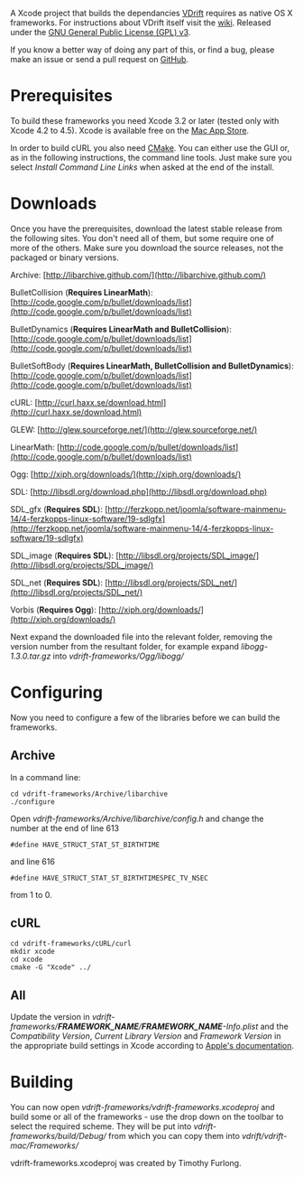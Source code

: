 A Xcode project that builds the dependancies [VDrift](http://vdrift.net)
requires as native OS X frameworks. For instructions about VDrift itself
visit the [wiki](http://wiki.vdrift.net). Released under the
[GNU General Public License (GPL) v3](http://gnu.org/copyleft/gpl.html).

If you know a better way of doing any part of this, or find a bug, please make
an issue or send a pull request on [GitHub](http://github.com/Timo6/vdrift-frameworks).

# Prerequisites
To build these frameworks you need Xcode 3.2 or later (tested only with Xcode
4.2 to 4.5). Xcode is available free on the
[Mac App Store](http://itunes.apple.com/us/app/xcode/id422352214?mt=12&ls=1).

In order to build cURL you also need [CMake](http://cmake.org/cmake/resources/software.html). You can
either use the GUI or, as in the following instructions, the command line tools.
Just make sure you select _Install Command Line Links_ when asked at the end of
the install.

# Downloads
Once you have the prerequisites, download the latest stable release from the
following sites. You don't need all of them, but some require one of more of the
others. Make sure you download the source releases, not the packaged or binary
versions.

Archive:
[http://libarchive.github.com/](http://libarchive.github.com/)

BulletCollision (**Requires LinearMath**):
[http://code.google.com/p/bullet/downloads/list](http://code.google.com/p/bullet/downloads/list)

BulletDynamics (**Requires LinearMath and BulletCollision**):
[http://code.google.com/p/bullet/downloads/list](http://code.google.com/p/bullet/downloads/list)

BulletSoftBody (**Requires LinearMath, BulletCollision and BulletDynamics**):
[http://code.google.com/p/bullet/downloads/list](http://code.google.com/p/bullet/downloads/list)

cURL:
[http://curl.haxx.se/download.html](http://curl.haxx.se/download.html)

GLEW:
[http://glew.sourceforge.net/](http://glew.sourceforge.net/)

LinearMath:
[http://code.google.com/p/bullet/downloads/list](http://code.google.com/p/bullet/downloads/list)

Ogg:
[http://xiph.org/downloads/](http://xiph.org/downloads/)

SDL:
[http://libsdl.org/download.php](http://libsdl.org/download.php)

SDL_gfx (**Requires SDL**):
[http://ferzkopp.net/joomla/software-mainmenu-14/4-ferzkopps-linux-software/19-sdlgfx](http://ferzkopp.net/joomla/software-mainmenu-14/4-ferzkopps-linux-software/19-sdlgfx)

SDL_image (**Requires SDL**):
[http://libsdl.org/projects/SDL_image/](http://libsdl.org/projects/SDL_image/)

SDL_net (**Requires SDL**):
[http://libsdl.org/projects/SDL_net/](http://libsdl.org/projects/SDL_net/)

Vorbis (**Requires Ogg**):
[http://xiph.org/downloads/](http://xiph.org/downloads/)

Next expand the downloaded file into the relevant folder, removing the version
number from the resultant folder, for example expand _libogg-1.3.0.tar.gz_ into
_vdrift-frameworks/Ogg/libogg/_

# Configuring
Now you need to configure a few of the libraries before we can build the
frameworks.

## Archive
In a command line:

    cd vdrift-frameworks/Archive/libarchive
    ./configure

Open _vdrift-frameworks/Archive/libarchive/config.h_ and change the number at
the end of line 613

    #define HAVE_STRUCT_STAT_ST_BIRTHTIME

and line 616

    #define HAVE_STRUCT_STAT_ST_BIRTHTIMESPEC_TV_NSEC

from 1 to 0.

## cURL
    cd vdrift-frameworks/cURL/curl
    mkdir xcode
    cd xcode
    cmake -G "Xcode" ../

## All
Update the version in _vdrift-frameworks/**FRAMEWORK_NAME**/**FRAMEWORK_NAME**-Info.plist_
and the _Compatibility Version_, _Current Library Version_ and _Framework Version_
in the appropriate build settings in Xcode according to
[Apple's documentation][1].

# Building
You can now open _vdrift-frameworks/vdrift-frameworks.xcodeproj_ and build some
or all of the frameworks - use the drop down on the toolbar to select the
required scheme. They will be put into _vdrift-frameworks/build/Debug/_ from which
you can copy them into _vdrift/vdrift-mac/Frameworks/_

[1]: http://developer.apple.com/library/mac/#documentation/MacOSX/Conceptual/BPFrameworks/Concepts/VersionInformation.html.



vdrift-frameworks.xcodeproj was created by Timothy Furlong.
